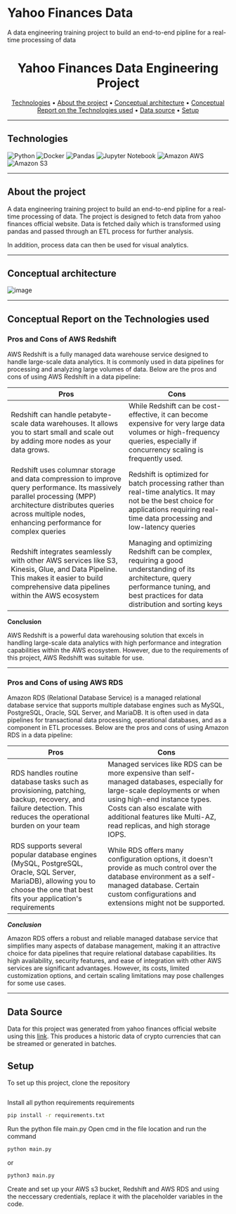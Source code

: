 # Yahoo Finances Data
A data engineering training project to build an end-to-end pipline for a real-time processing of data

<h1 align="center">Yahoo Finances Data Engineering Project</h1>

<p align="center">
  <a href="#technologies">Technologies</a> •
  <a href="#about-the-project">About the project</a> •
  <a href="#conceptual-architecture">Conceptual architecture</a> •
  <a href="#conceptual-report-on-the-technologies-used">Conceptual Report on the Technologies used</a> •
  <a href="#data-source">Data source</a> •
  <a href="#🛠️-setup">Setup</a> 
</p>

---

## Technologies
 ![Python](https://img.shields.io/badge/python-3670A0?style=for-the-badge&logo=python&logoColor=ffdd54)
 ![Docker](https://img.shields.io/badge/docker-%230db7ed.svg?style=for-the-badge&logo=docker&logoColor=white)
 ![Pandas](https://img.shields.io/badge/pandas-%23150458.svg?style=for-the-badge&logo=pandas&logoColor=white)
 ![Jupyter Notebook](https://img.shields.io/badge/jupyter-%23FA0F00.svg?style=for-the-badge&logo=jupyter&logoColor=white)
 ![Amazon AWS](https://a11ybadges.com/badge?logo=amazonaws)
 ![Amazon S3](https://a11ybadges.com/badge?logo=amazons3)

 ---

## About the project

A data engineering training project to build an end-to-end pipline for a real-time processing of data. The project is designed to fetch data from yahoo finances official 
website. 
Data is fetched daily which is transformed using pandas and passed through an ETL process for further analysis.

In addition, process data can then be used for visual analytics.

---

## Conceptual architecture
![image](https://github.com/TechWithNate/Yahoo-finances-data-event/assets/81887567/f8dd1f32-5ed4-4513-8ed9-79895f80ba7c)


---

## Conceptual Report on the Technologies used
### Pros and Cons of AWS Redshift
AWS Redshift is a fully managed data warehouse service designed to handle large-scale data analytics. It is commonly used in data pipelines for processing and analyzing large volumes of data. Below are the pros and cons of using AWS Redshift in a data pipeline:

| Pros | Cons |
| --- | --- |
|Redshift can handle petabyte-scale data warehouses. It allows you to start small and scale out by adding more nodes as your data grows.  | While Redshift can be cost-effective, it can become expensive for very large data volumes or high-frequency queries, especially if concurrency scaling is frequently used.|
| Redshift uses columnar storage and data compression to improve query performance. Its massively parallel processing (MPP) architecture distributes queries across multiple nodes, enhancing performance for complex queries | Redshift is optimized for batch processing rather than real-time analytics. It may not be the best choice for applications requiring real-time data processing and low-latency queries |
|Redshift integrates seamlessly with other AWS services like S3, Kinesis, Glue, and Data Pipeline. This makes it easier to build comprehensive data pipelines within the AWS ecosystem| Managing and optimizing Redshift can be complex, requiring a good understanding of its architecture, query performance tuning, and best practices for data distribution and sorting keys | Redshift can automatically add more compute capacity to handle high demand for concurrent queries, ensuring consistent performance | If using Redshift Spectrum (which allows querying data directly from S3), queries on infrequently accessed data can have higher latency due to `cold starts` |

**Conclusion**

AWS Redshift is a powerful data warehousing solution that excels in handling large-scale data analytics with high performance and integration capabilities within the AWS ecosystem. However, due to the requirements of this project, AWS Redshift was suitable for use.

---
### Pros and Cons of using AWS RDS
Amazon RDS (Relational Database Service) is a managed relational database service that supports multiple database engines such as MySQL, PostgreSQL, Oracle, SQL Server, and MariaDB. It is often used in data pipelines for transactional data processing, operational databases, and as a component in ETL processes. Below are the pros and cons of using Amazon RDS in a data pipeline:

| Pros | Cons |
| --- | --- |
| RDS handles routine database tasks such as provisioning, patching, backup, recovery, and failure detection. This reduces the operational burden on your team| Managed services like RDS can be more expensive than self-managed databases, especially for large-scale deployments or when using high-end instance types. Costs can also escalate with additional features like Multi-AZ, read replicas, and high storage IOPS.|
| RDS supports several popular database engines (MySQL, PostgreSQL, Oracle, SQL Server, MariaDB), allowing you to choose the one that best fits your application's requirements| While RDS offers many configuration options, it doesn't provide as much control over the database environment as a self-managed database. Certain custom configurations and extensions might not be supported. | RDS allows for easy vertical scaling (increasing instance size) and read scaling through read replicas, enabling you to handle increased load without significant downtime. | RDS requires maintenance windows for certain operations such as patching and upgrades. These maintenance periods can lead to temporary downtime or performance degradation. | RDS integrates with AWS IAM for fine-grained access control and supports encryption at rest and in transit. It also allows deployment within a VPC for network isolation.| The abstraction layer of managed services may introduce performance overhead compared to self-managed databases optimized specifically for your workloads. |

***Conclusion***

Amazon RDS offers a robust and reliable managed database service that simplifies many aspects of database management, making it an attractive choice for data pipelines that require relational database capabilities. Its high availability, security features, and ease of integration with other AWS services are significant advantages. However, its costs, limited customization options, and certain scaling limitations may pose challenges for some use cases.

---
## Data Source
Data for this project was generated from yahoo finances official website using this [link](https://finance.yahoo.com/quote/BTC-USD/history). This produces a historic data of crypto currencies that can be streamed or generated in batches.

## Setup
To set up this project, clone the repository
```bash

```

Install all python requirements requirements 
```bash
pip install -r requirements.txt
```
Run the python file main.py
Open cmd in the file location and run the command
```bash
python main.py
```

or
```bash
python3 main.py
```

Create and set up your AWS s3 bucket, Redshift and AWS RDS and using the neccessary credentials, replace it with the placeholder variables in the code.
